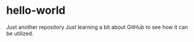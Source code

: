 # hello-world
Just another repository
Just learning a bit about GitHub to see how it can be utilized.
